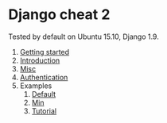 # Django cheat 2

Tested by default on Ubuntu 15.10, Django 1.9.

1.  [Getting started](getting-started.md)
1.  [Introduction](introduction.md)
1.  [Misc](misc.md)
1.  [Authentication](authentication.md)
1.  Examples
    1.  [Default](default/)
    1.  [Min](min/)
    1.  [Tutorial](tutorial/)
